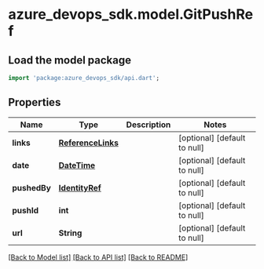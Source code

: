 # azure_devops_sdk.model.GitPushRef

## Load the model package
```dart
import 'package:azure_devops_sdk/api.dart';
```

## Properties
Name | Type | Description | Notes
------------ | ------------- | ------------- | -------------
**links** | [**ReferenceLinks**](ReferenceLinks.md) |  | [optional] [default to null]
**date** | [**DateTime**](DateTime.md) |  | [optional] [default to null]
**pushedBy** | [**IdentityRef**](IdentityRef.md) |  | [optional] [default to null]
**pushId** | **int** |  | [optional] [default to null]
**url** | **String** |  | [optional] [default to null]

[[Back to Model list]](../README.md#documentation-for-models) [[Back to API list]](../README.md#documentation-for-api-endpoints) [[Back to README]](../README.md)


